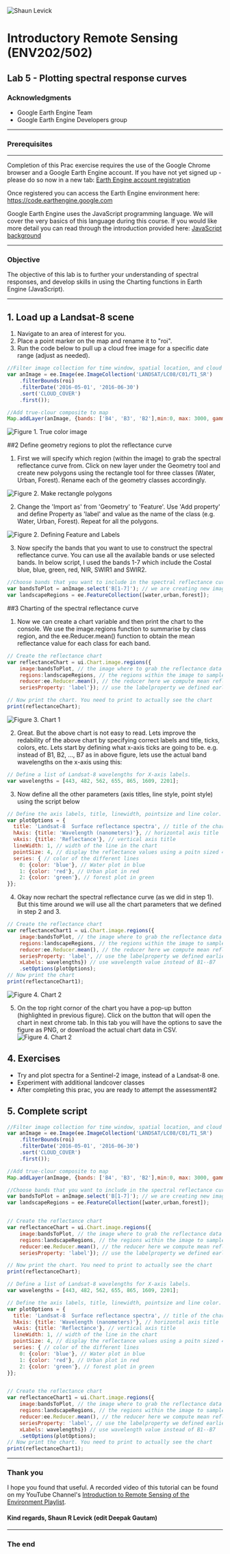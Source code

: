 ![Shaun Levick](Logo3.png)

# Introductory Remote Sensing (ENV202/502)
Lab 5 - Plotting spectral response curves
--------------

### Acknowledgments
- Google Earth Engine Team
- Google Earth Engine Developers group

------

### Prerequisites
-------------

Completion of this Prac exercise requires the use of the Google Chrome browser and a Google Earth Engine account. If you have not yet signed up - please do so now in a new tab: [Earth Engine account registration](https://signup.earthengine.google.com/)

Once registered you can access the Earth Engine environment here: https://code.earthengine.google.com

Google Earth Engine uses the JavaScript programming language. We will cover the very basics of this language during this course. If you would like more detail you can read through the introduction provided here: [JavaScript background](https://developers.google.com/earth-engine/tutorials/tutorial_js_01)

------------------------------------------------------------------------

### Objective


The objective of this lab is to further your understanding of spectral responses, and develop skills in using the Charting functions in Earth Engine (JavaScript).

----------

## 1. Load up a Landsat-8 scene
1. Navigate to an area of interest for you.
2. Place a point marker on the map and rename it to "roi".
3. Run the code below to pull up a cloud free image for a specific date range (adjust as needed).


```JavaScript
//Filter image collection for time window, spatial location, and cloud cover
var anImage = ee.Image(ee.ImageCollection('LANDSAT/LC08/C01/T1_SR')
    .filterBounds(roi)
    .filterDate('2016-05-01', '2016-06-30')
    .sort('CLOUD_COVER')
    .first());

//Add true-clour composite to map
Map.addLayer(anImage, {bands: ['B4', 'B3', 'B2'],min:0, max: 3000, gamma:1.4}, 'True colour image');

```

![Figure 1. True color image](Prac5/tureColor.PNG)

##2 Define geometry regions to plot the reflectance curve

1. First we will specify which region (within the image) to grab the spectral reflectance curve from. Click on new layer under the Geometry tool and create new polygons using the rectangle tool for three classes (Water, Urban, Forest). Rename each of the geometry classes accordingly.

![Figure 2. Make rectangle polygons](Prac5/polygon.PNG)

2. Change the 'Import as'  from 'Geometry' to 'Feature'.  Use 'Add property' and define Property as 'label' and value as the name of the class (e.g. Water, Urban, Forest). Repeat for all the polygons.

![Figure 2. Defining Feature and Labels](Prac5/features.PNG)

3. Now specify the bands that you want to use to construct the spectral reflectance curve. You can use all the available bands or use selected bands. In below script, I used the bands 1-7 which include the Costal blue, blue, green, red, NIR, SWIR1 and SWIR2.

```JavaScript
//Choose bands that you want to include in the spectral reflectance curve and define feature collection to use
var bandsToPlot = anImage.select('B[1-7]'); // we are creating new image with only these bands
var landscapeRegions = ee.FeatureCollection([water,urban,forest]);
```

##3 Charting of the spectral reflectance curve

1. Now we can create a chart variable and then print the chart to the console. We use the image.regions function to summarise by class region, and the ee.Reducer.mean() function to obtain the mean reflectance value for each class for each band.


```JavaScript
// Create the reflectance chart
var reflectanceChart = ui.Chart.image.regions({
    image:bandsToPlot, // the image where to grab the reflectance data from
    regions:landscapeRegions, // the regions within the image to sample from
    reducer:ee.Reducer.mean(), // the reducer here we compute mean reflectance              //
    seriesProperty: 'label'}); // use the labelproperty we defined earlier as the legend

// Now print the chart. You need to print to actually see the chart
print(reflectanceChart);

```

![Figure 3. Chart 1](Prac5/chart1.PNG)

2. Great. But the above chart is not easy to read. Lets improve the redability of the above chart by specifying correct labels and title, ticks, colors, etc. Lets start by defining what x-axis ticks are going to be. e.g. instead of B1, B2, ..., B7 as in above figure, lets use the actual band wavelengths on the x-axis using this:

```JavaScript
// Define a list of Landsat-8 wavelengths for X-axis labels.
var wavelengths = [443, 482, 562, 655, 865, 1609, 2201];

```

3. Now define all the other parameters (axis titles, line style, point style) using the script below
 
```JavaScript
// Define the axis labels, title, linewidth, pointsize and line color.
var plotOptions = {
  title: 'Landsat-8  Surface reflectance spectra', // title of the chart
  hAxis: {title: 'Wavelength (nanometers)'}, // horizontal axis title
  vAxis: {title: 'Reflectance'}, // vertical axis title
  lineWidth: 1, // width of the line in the chart
  pointSize: 4, // display the reflectance values using a poitn sized 4
  series: { // color of the different lines
    0: {color: 'blue'}, // Water plot in blue
    1: {color: 'red'}, // Urban plot in red
    2: {color: 'green'}, // forest plot in green
}};

```

4. Okay now rechart the spectral reflectance curve (as we did in step 1). But this time around we will use all the chart parameters that we defined in step 2 and 3. 

```JavaScript
// Create the reflectance chart
var reflectanceChart1 = ui.Chart.image.regions({
    image:bandsToPlot, // the image where to grab the reflectance data from
    regions:landscapeRegions, // the regions within the image to sample from
    reducer:ee.Reducer.mean(), // the reducer here we compute mean reflectance              //
    seriesProperty: 'label', // use the labelproperty we defined earlier as the legend
    xLabels: wavelengths}) // use wavelength value instead of B1--B7
    .setOptions(plotOptions);
// Now print the chart
print(reflectanceChart1);
```
![Figure 4. Chart 2](Prac5/chart2.PNG)

5. On the top right cornor of the chart you have a pop-up button (highlighted in previous figure). Click on the button that will open the chart in next chrome tab. In this tab you will have the options to save the figure as PNG, or download the actual chart data in CSV. 
![Figure 4. Chart 2](Prac5/chart3.PNG)

## 4. Exercises

- Try and plot spectra for a Sentinel-2 image, instead of a Landsat-8 one.
- Experiment with additional landcover classes 
- After completing this prac, you are ready to attempt the assessment#2

## 5. Complete script
```JavaScript
//Filter image collection for time window, spatial location, and cloud cover
var anImage = ee.Image(ee.ImageCollection('LANDSAT/LC08/C01/T1_SR')
    .filterBounds(roi)
    .filterDate('2016-05-01', '2016-06-30')
    .sort('CLOUD_COVER')
    .first());

//Add true-clour composite to map
Map.addLayer(anImage, {bands: ['B4', 'B3', 'B2'],min:0, max: 3000, gamma:1.4}, 'True colour image');

//Choose bands that you want to include in the spectral reflectance curve and define feature collection to use
var bandsToPlot = anImage.select('B[1-7]'); // we are creating new image with only these bands
var landscapeRegions = ee.FeatureCollection([water,urban,forest]);


// Create the reflectance chart
var reflectanceChart = ui.Chart.image.regions({
    image:bandsToPlot, // the image where to grab the reflectance data from
    regions:landscapeRegions, // the regions within the image to sample from
    reducer:ee.Reducer.mean(), // the reducer here we compute mean reflectance              //
    seriesProperty: 'label'}); // use the labelproperty we defined earlier as the legend

// Now print the chart. You need to print to actually see the chart
print(reflectanceChart);

// Define a list of Landsat-8 wavelengths for X-axis labels.
var wavelengths = [443, 482, 562, 655, 865, 1609, 2201];

// Define the axis labels, title, linewidth, pointsize and line color.
var plotOptions = {
  title: 'Landsat-8  Surface reflectance spectra', // title of the chart
  hAxis: {title: 'Wavelength (nanometers)'}, // horizontal axis title
  vAxis: {title: 'Reflectance'}, // vertical axis title
  lineWidth: 1, // width of the line in the chart
  pointSize: 4, // display the reflectance values using a poitn sized 4
  series: { // color of the different lines
    0: {color: 'blue'}, // Water plot in blue
    1: {color: 'red'}, // Urban plot in red
    2: {color: 'green'}, // forest plot in green
}};


// Create the reflectance chart
var reflectanceChart1 = ui.Chart.image.regions({
    image:bandsToPlot, // the image where to grab the reflectance data from
    regions:landscapeRegions, // the regions within the image to sample from
    reducer:ee.Reducer.mean(), // the reducer here we compute mean reflectance              //
    seriesProperty: 'label', // use the labelproperty we defined earlier as the legend
    xLabels: wavelengths}) // use wavelength value instead of B1--B7
    .setOptions(plotOptions);
// Now print the chart. You need to print to actually see the chart
print(reflectanceChart1);

```

-------
### Thank you

I hope you found that useful. A recorded video of this tutorial can be found on my YouTube Channel's [Introduction to Remote Sensing of the Environment Playlist](https://www.youtube.com/playlist?list=PLf6lu3bePWHDi3-lrSqiyInMGQXM34TSV).

#### Kind regards, Shaun R Levick (edit Deepak Gautam)
------


### The end
